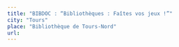 ```yaml
---
title: "BIBDOC : “Bibliothèques : Faîtes vos jeux !”"
city: "Tours"
place: "Bibliothèque de Tours-Nord"
url:
---
```

